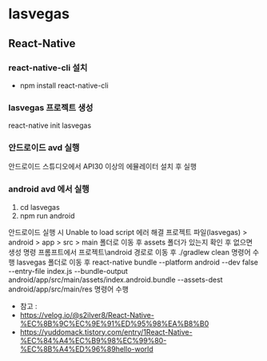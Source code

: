 # lasvegas

## React-Native

### react-native-cli 설치
- npm install react-native-cli

### lasvegas 프로젝트 생성
react-native init lasvegas

### 안드로이드 avd 실행
안드로이드 스튜디오에서 API30 이상의 에뮬레이터 설치 후 실행

### android avd 에서 실행
1. cd lasvegas
2. npm run android

안드로이드 실행 시 Unable to load script 에러 해결
프로젝트 파일(lasvegas) > android > app > src > main
폴더로 이동 후 assets 폴더가 있는지 확인 후 없으면 생성
명령 프롬프트에서 프로젝트\android 경로로 이동 후
./gradlew clean 명령어 수행
lasvegas 폴더로 이동 후 
react-native bundle --platform android --dev false --entry-file index.js --bundle-output android/app/src/main/assets/index.android.bundle --assets-dest android/app/src/main/res
명령어 수행

- 참고 : 
- https://velog.io/@s2ilver8/React-Native-%EC%8B%9C%EC%9E%91%ED%95%98%EA%B8%B0
- https://yuddomack.tistory.com/entry/1React-Native-%EC%84%A4%EC%B9%98%EC%99%80-%EC%8B%A4%ED%96%89hello-world
